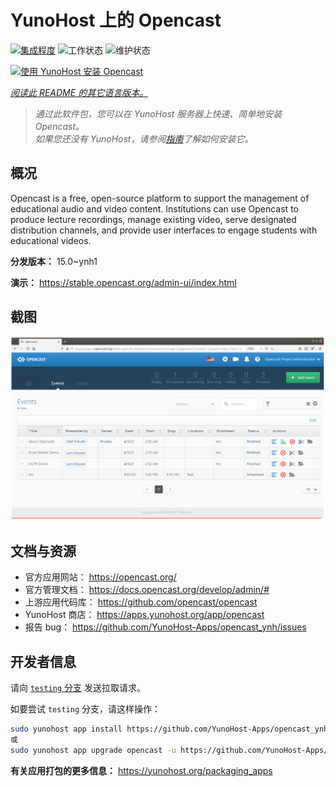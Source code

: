 <!--
注意：此 README 由 <https://github.com/YunoHost/apps/tree/master/tools/readme_generator> 自动生成
请勿手动编辑。
-->

# YunoHost 上的 Opencast

[![集成程度](https://dash.yunohost.org/integration/opencast.svg)](https://ci-apps.yunohost.org/ci/apps/opencast/) ![工作状态](https://ci-apps.yunohost.org/ci/badges/opencast.status.svg) ![维护状态](https://ci-apps.yunohost.org/ci/badges/opencast.maintain.svg)

[![使用 YunoHost 安装 Opencast](https://install-app.yunohost.org/install-with-yunohost.svg)](https://install-app.yunohost.org/?app=opencast)

*[阅读此 README 的其它语言版本。](./ALL_README.md)*

> *通过此软件包，您可以在 YunoHost 服务器上快速、简单地安装 Opencast。*  
> *如果您还没有 YunoHost，请参阅[指南](https://yunohost.org/install)了解如何安装它。*

## 概况

Opencast is a free, open-source platform to support the management of educational audio and video content. Institutions can use Opencast to produce lecture recordings, manage existing video, serve designated distribution channels, and provide user interfaces to engage students with educational videos.


**分发版本：** 15.0~ynh1

**演示：** <https://stable.opencast.org/admin-ui/index.html>

## 截图

![Opencast 的截图](./doc/screenshots/screeshot.png)

## 文档与资源

- 官方应用网站： <https://opencast.org/>
- 官方管理文档： <https://docs.opencast.org/develop/admin/#>
- 上游应用代码库： <https://github.com/opencast/opencast>
- YunoHost 商店： <https://apps.yunohost.org/app/opencast>
- 报告 bug： <https://github.com/YunoHost-Apps/opencast_ynh/issues>

## 开发者信息

请向 [`testing` 分支](https://github.com/YunoHost-Apps/opencast_ynh/tree/testing) 发送拉取请求。

如要尝试 `testing` 分支，请这样操作：

```bash
sudo yunohost app install https://github.com/YunoHost-Apps/opencast_ynh/tree/testing --debug
或
sudo yunohost app upgrade opencast -u https://github.com/YunoHost-Apps/opencast_ynh/tree/testing --debug
```

**有关应用打包的更多信息：** <https://yunohost.org/packaging_apps>
